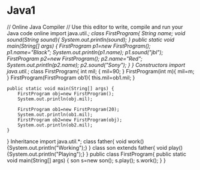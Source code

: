 # Java1
// Online Java Compiler
// Use this editor to write, compile and run your Java code online
import java.util.*;
class  FirstProgram{
    String name;
    void sound(String sound){
        System.out.println(sound);
    }
    public static void main(String[] args) {
        FirstProgram p1=new FirstProgram();
        p1.name="Black";
         System.out.println(p1.name);
        p1.sound("jbl");
        FirstProgram p2=new FirstProgram();
        p2.name="Red";
         System.out.println(p2.name);
        p2.sound("Sony");
    }
}
Constructors
import java.util.*;
class FirstProgram{
     int mil;
     {
         mil=90;
     }
     FirstProgram(int m){
         mil=m;
     }
    FirstProgram(FirstProgram ob1){
         this.mil=ob1.mil;
     }
    
    public static void main(String[] args) {
        FirstProgram obj=new FirstProgram();
        System.out.println(obj.mil);
        
        FirstProgram ob1=new FirstProgram(20);
        System.out.println(ob1.mil);
        FirstProgram ob2=new FirstProgram(obj);
        System.out.println(ob2.mil);
    }
}
Inheritance
import java.util.*;
class father{
   void work(){System.out.println("Working");}
}
class son extends father{
    void play(){System.out.println("Playing");}
}
 public class FirstProgram{
    public static void main(String[] args) {
        son s=new son();
        s.play();
        s.work();
    }
}
